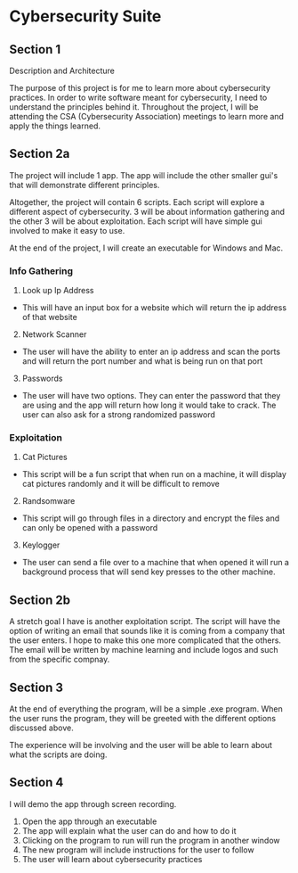 # Cybersecurity Suite

## Section 1

Description and Architecture

The purpose of this project is for me to learn more about cybersecurity practices. In order to write software meant for cybersecurity, I need to understand the principles behind it. Throughout the project, I will be attending the CSA (Cybersecurity Association) meetings to learn more and apply the things learned.

## Section 2a

The project will include 1 app. The app will include the other smaller gui's that will demonstrate different principles.

Altogether, the project will contain 6 scripts. Each script will explore a different aspect of cybersecurity. 3 will be about information gathering and the other 3 will be about exploitation. Each script will have simple gui involved to make it easy to use. 

At the end of the project, I will create an executable for Windows and Mac.

### Info Gathering
1. Look up Ip Address

- This will have an input box for a website which will return the ip address of that website

2. Network Scanner

- The user will have the ability to enter an ip address and scan the ports and will return the port number and what is being run on that port

3. Passwords

- The user will have two options. They can enter the password that they are using and the app will return how long it would take to crack. The user can also ask for a strong randomized password

### Exploitation
1. Cat Pictures

- This script will be a fun script that when run on a machine, it will display cat pictures randomly and it will be difficult to remove

2. Randsomware

- This script will go through files in a directory and encrypt the files and can only be opened with a password

3. Keylogger

- The user can send a file over to a machine that when opened it will run a background process that will send key presses to the other machine.

## Section 2b

A stretch goal I have is another exploitation script. The script will have the option of writing an email that sounds like it is coming from a company that the user enters. I hope to make this one more complicated that the others. The email will be written by machine learning and include logos and such from the specific compnay.


## Section 3

At the end of everything the program, will be a simple .exe program. When the user runs the program, they will be greeted with the different options discussed above.


The experience will be involving and the user will be able to learn about what the scripts are doing. 

## Section 4

I will demo the app through screen recording. 

1. Open the app through an executable
2. The app will explain what the user can do and how to do it
3. Clicking on the program to run will run the program in another window
4. The new program will include instructions for the user to follow
5. The user will learn about cybersecurity practices